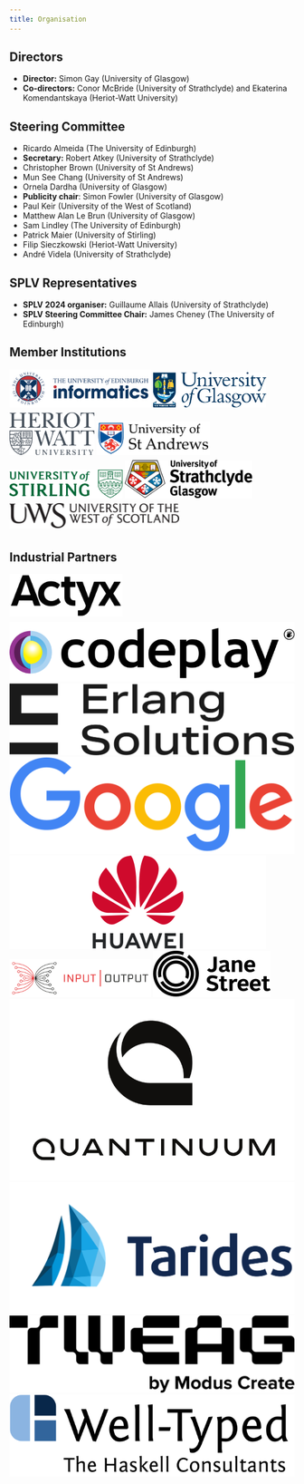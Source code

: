 ```yaml
---
title: Organisation
---
```


## Directors

- **Director:** Simon Gay (University of Glasgow)
- **Co-directors:** Conor McBride (University of Strathclyde) and Ekaterina Komendantskaya (Heriot-Watt University)

## Steering Committee

- Ricardo Almeida (The University of Edinburgh)
- **Secretary:** Robert Atkey (University of Strathclyde)
- Christopher Brown (University of St Andrews)
- Mun See Chang (University of St Andrews)
- Ornela Dardha (University of Glasgow)
- **Publicity chair**: Simon Fowler (University of Glasgow)
- Paul Keir (University of the West of Scotland)
- Matthew Alan Le Brun (University of Glasgow)
- Sam Lindley (The University of Edinburgh)
- Patrick Maier (University of Stirling)
- Filip Sieczkowski (Heriot-Watt University)
- André Videla (University of Strathclyde)

## SPLV Representatives

- **SPLV 2024 organiser:** Guillaume Allais (University of Strathclyde)
- **SPLV Steering Committee Chair:** James Cheney (The University of Edinburgh)

## Member Institutions


<div class="logos">
<a href="https://www.ed.ac.uk/"><img style="padding-bottom:6px; width:250px;" src="/assets/img/logos/edinburgh.jpg" alt="University of Edinburgh"/></a>
<a href="https://www.gla.ac.uk/"><img style="padding-bottom:6px; width:200px;" src="/assets/img/logos/glasgow.png" alt="University of Glasgow"/></a>
<a href="https://www.hw.ac.uk/"><img style="padding-bottom:6px; width:150px;" src="/assets/img/logos/heriot-watt.png" alt="Heriot-Watt University"/></a>
<a href="https://www.st-andrews.ac.uk/"><img style="padding-bottom:6px; width:200px;" src="/assets/img/logos/st-andrews.png" alt="University of St Andrews"/></a>
<a href="https://www.stirling.ac.uk/"><img style="padding-bottom:6px; width:200px;" src="/assets/img/logos/stirling.svg" alt="University of Stirling"/></a>
<a href="https://www.strath.ac.uk/"><img style="padding-bottom:6px; width:225px;" src="/assets/img/logos/strathclyde.jpg" alt="University of Strathclyde"/></a>
<a href="https://www.uws.ac.uk/"><img style="padding-bottom:6px; width:300px;" src="/assets/img/logos/uws.png" alt="University of the West of Scotland"/></a>
</div>


## Industrial Partners

<div class="logos">
<a href="https://www.actyx.com/"><img style="padding-bottom:6px; width:200px;" src="/assets/img/logos/logo_actyx.svg" alt="Actyx Logo"/></a>
<a href="https://codeplay.com/"><img src="/assets/img/logos/logo_codeplay.svg" alt="Codeplay Logo"/></a>
<a href="https://www.erlang-solutions.com/"><img src="/assets/img/logos/logo_erlang.svg" alt="Erlang Solutions Logo"/></a>
<a href="https://www.google.com/"><img src="/assets/img/logos/logo_google.svg" alt="Google Logo"/></a>
<a href="https://www.huawei.com/"><img src="/assets/img/logos/logo_huawei.svg" alt="Huawei Logo"/></a>
<a href="https://iog.io/"><img style="width:250px;" src="/assets/img/logos/logo_iog.svg" alt="Input Output Global Logo"/></a>
<a href="https://www.janestreet.com/"><img src="/assets/img/logos/logo_janest.svg" alt="Jane Street Capital Logo"/></a>
<a href="https://www.quantinuum.com/"><img src="/assets/img/logos/logo_quantinuum.svg" alt="Quantinuum Logo"/></a>
<a href="https://www.tarides.com/"><img src="/assets/img/logos/logo_tarides.svg" alt="Tarides Logo"/></a>
<a href="https://www.tweag.io/"><img src="/assets/img/logos/logo_tweag.svg" alt="Tweag Logo"/></a>
<a href="https://www.well-typed.com/"><img src="/assets/img/logos/logo_well-typed.svg" alt="Well-Typed Logo"/></a>
</div>
